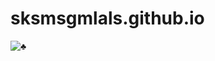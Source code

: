 # sksmsgmlals.github.io

![♣](https://img.shields.io/badge/JavaScript-088A4B?style=for-the-badge&logo=Heemings_&logoColor=white)
